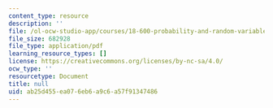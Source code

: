 ```yaml
---
content_type: resource
description: ''
file: /ol-ocw-studio-app/courses/18-600-probability-and-random-variables-fall-2019/ab25d455ea076eb6a9c6a57f91347486_MIT18_600F19_lec15.pdf
file_size: 682928
file_type: application/pdf
learning_resource_types: []
license: https://creativecommons.org/licenses/by-nc-sa/4.0/
ocw_type: ''
resourcetype: Document
title: null
uid: ab25d455-ea07-6eb6-a9c6-a57f91347486
---
```

